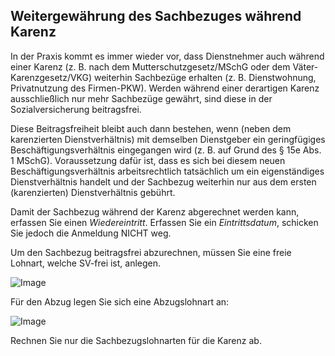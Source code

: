 ## Weitergewährung des Sachbezuges während Karenz

In der Praxis kommt es immer wieder vor, dass Dienstnehmer auch während einer Karenz (z. B. nach dem Mutterschutzgesetz/MSchG oder dem Väter-Karenzgesetz/VKG) weiterhin Sachbezüge erhalten (z. B. Dienstwohnung, Privatnutzung des Firmen-PKW). Werden während einer derartigen Karenz ausschließlich nur mehr Sachbezüge gewährt, sind diese in der Sozialversicherung beitragsfrei.

Diese Beitragsfreiheit bleibt auch dann bestehen, wenn (neben dem karenzierten Dienstverhältnis) mit demselben Dienstgeber ein geringfügiges Beschäftigungsverhältnis eingegangen wird (z. B. auf Grund des § 15e Abs. 1 MSchG). Voraussetzung dafür ist, dass es sich bei diesem neuen Beschäftigungsverhältnis arbeitsrechtlich tatsächlich um ein eigenständiges Dienstverhältnis handelt und der Sachbezug weiterhin nur aus dem ersten (karenzierten) Dienstverhältnis gebührt.

Damit der Sachbezug während der Karenz abgerechnet werden kann, erfassen Sie einen *Wiedereintritt*. Erfassen Sie ein *Eintrittsdatum*, schicken Sie jedoch die Anmeldung NICHT weg.

Um den Sachbezug beitragsfrei abzurechnen, müssen Sie eine freie Lohnart, welche SV-frei ist, anlegen.

![Image](<img/image560.png>)

Für den Abzug legen Sie sich eine Abzugslohnart an:

![Image](<img/image561.png>)

Rechnen Sie nur die Sachbezugslohnarten für die Karenz ab.